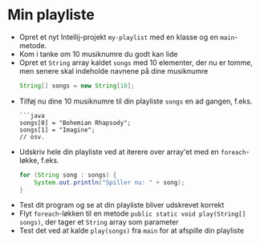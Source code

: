 # Min playliste

- Opret et nyt Intellij-projekt `my-playlist` med en klasse og en `main`-metode.
- Kom i tanke om 10 musiknumre du godt kan lide
- Opret et `String` array kaldet `songs` med 10 elementer, der nu er tomme, men senere skal indeholde navnene på dine musiknumre
  ```java
  String[] songs = new String[10];
- Tilføj nu dine 10 musiknumre til din playliste `songs` en ad gangen, f.eks. 
  ```
  ```java
  songs[0] = "Bohemian Rhapsody";
  songs[1] = "Imagine";
  // osv.
  ```
- Udskriv hele din playliste ved at iterere over array'et med en `foreach`-løkke, f.eks.
  ```java
  for (String song : songs) {
      System.out.println("Spiller nu: " + song);
  }
  ```
- Test dit program og se at din playliste bliver udskrevet korrekt
- Flyt `foreach`-løkken til en metode `public static void play(String[] songs)`, der tager et `String` array som parameter
- Test det ved at kalde `play(songs)` fra `main` for at afspille din playliste